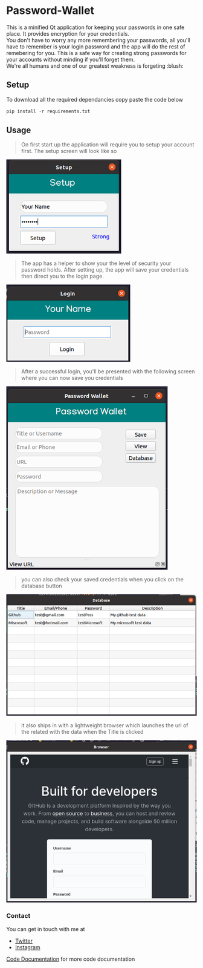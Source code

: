 # Password-Wallet
<p>
This is a minified Qt application for keeping your passwords in 
one safe place. It provides encryption for your credentials.<br/> You 
don't have to worry any more remembering your passwords, all you'll 
have to remember is your login password and the app will do the 
rest of remebering for you. This is a safe way for creating strong passwords
for your accounts without minding if you'll forget them. <br/>
We're all humans and one of our greatest weakness is forgeting :blush:
</p>

## Setup
To download all the required dependancies copy paste the code below
``` python
pip install -r requirements.txt
```

## Usage
> On first start up the application will require you to setup your account 
> first. The setup screen will look like so <br/>

![setupImage](img/setup.png)
<br/>

> The app has a helper to show your the level of security your password holds. 
> After setting up, the app will save your credentials then direct you to 
> the login page.<br/>

![loginImage](img/login.png)
<br/>

> After a successful login, you'll be presented with the following screen where 
> you can now save you credentials<br />

![walletImage](img/wallet.png)
<br/>

> you can also check your saved credentials when you click
> on the database button

![databaseImage](img/database.png)

> it also ships in with a lightweight browser which 
> launches the url of the related with the data
> when the Title is clicked <br/>

![browserImage](img/browser.png)
<br/>

### Contact
You can get in touch with me at <br />
* [Twitter](https://twitter.com/machel_dev)
* [Instagram](https://www.instagram.com/pydevjnr/)

[Code Documentation](https://github.com/SamoraMachel/Password-Wallet/wiki) for more code documentation 